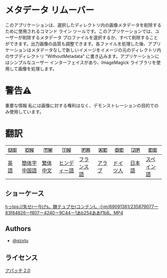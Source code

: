 # メタデータ リムーバー

このアプリケーションは、選択したディレクトリ内の画像メタデータを削除するために使用されるコマンド ライン ツールです。このアプリケーションでは、ユーザーが削除するメタデータ プロファイルを選択するか、すべて削除することができます。出力画像の品質も調整できます。各ファイルを処理した後、アプリケーションはメタデータなしで新しいイメージをイメージの元のディレクトリ内のサブディレクトリ "WithoutMetadata" に書き込みます。アプリケーションにはシンプルなユーザー インターフェイスがあり、ImageMagick ライブラリを使用して画像を処理します。

# 警告⚠️

重要な情報 私には画像に対する権利はなく、デモンストレーションの目的でのみ使用しています。

# 翻訳

| 🇺🇸            | 🇨🇳                      | 🇹🇼                    | 🇮🇳                   | 🇫🇷                  | 🇦🇪                | 🇩🇪                 | 🇯🇵                | 🇪🇸                  |
| --------------- | ------------------------- | ----------------------- | ---------------------- | --------------------- | ------------------- | -------------------- | ------------------- | --------------------- |
| [英語](README.md) | [簡体字中国語](README.zh-CN.md) | [繁体中文](README.zh-TW.md) | [ヒンディー語](README.hi.md) | [フランス語](README.fr.md) | [アラブ](README.ar.md) | [ドイツ人](README.de.md) | [日本語](README.ja.md) | [スペイン語](README.es.md) |

## ショーケース

[hっtps://失せrー今げs。魏テュブセrコンテンt。小m/69091361/235879077ー83f84826ーf807ー4240ー9C44ー1あb254ああf1b8。MP4](https://user-images.githubusercontent.com/69091361/235879077-83f84826-f807-4240-9c44-1ab254aaf1b8.mp4)

## Authors

-   [@qzxtu](https://www.github.com/qzxtu)

## ライセンス

[アパッチ 2.0](https://choosealicense.com/licenses/apache-2.0/)
